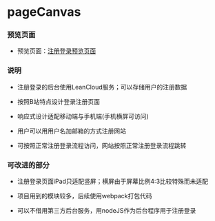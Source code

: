 # pageCanvas

### 预览页面

- 预览页面：[注册登录预览页面](https://tinyfatboy.github.io/Login-demo/index.html)

### 说明

- 注册登录的后台使用LeanCloud服务；可以存储用户的注册数据

- 按照B站特点设计登录注册页面

- 响应式设计适配移动端与手机端(手机横屏可访问)

- 用户可以用用户名加邮箱的方式注册网站

- 可按照正常注册登录流程访问，网站按照正常注册登录流程跳转

### 可改进的部分

- 注册登录页面iPad只适配竖屏；横屏由于屏幕比例4:3比较特殊而未适配

- 项目用到的模块较多，后续使用webpack打包代码

- 可以不借用第三方后台服务，用nodeJS作为后台程序用于注册登录

